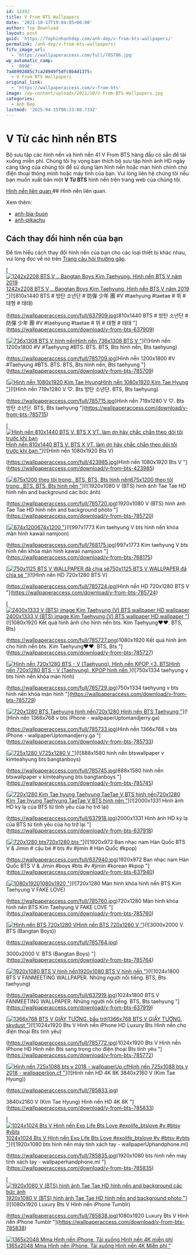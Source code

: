```yaml
---
id: 12492
title: V From BTS Wallpapers
date: '2021-10-17T19:04:05+00:00'
author: Top Download
layout: post
guid: 'https://Tophinhanhdep.com/anh-dep/v-from-bts-wallpapers/'
permalink: /anh-dep/v-from-bts-wallpapers/
fifu_image_url:
  - 'https://wallpaperaccess.com/full/785706.jpg'
wp_automatic_camp:
  - '8098'
7a48992885c7ca28949f5dfc0b4d1375:
  - V From BTS Wallpapers
original_link:
  - 'https://wallpaperaccess.com/v-from-bts'
image: /wp-content/uploads/2021/10/V-From-BTS-Wallpapers.jpg
categories:
  - Ảnh Đẹp
lastmod: '2025-04-15T06:23:08.733Z'
---
```

# V Từ các hình nền BTS

Bộ sưu tập các hình nền và hình nền 41 V From BTS hàng đầu có sẵn để tải xuống miễn phí. Chúng tôi hy vọng bạn thích bộ sưu tập hình ảnh HD ngày càng tăng của chúng tôi để sử dụng làm hình nền hoặc màn hình chính cho điện thoại thông minh hoặc máy tính của bạn. Vui lòng liên hệ chúng tôi nếu bạn muốn xuất bản một **V Từ BTS** hình nền trên trang web của chúng tôi.

[Hình nền liên quan ](#related) ## Hình nền liên quan.

   
 Xem thêm:

   
- [anh-bia-buon](https://tophinhanhdep.com/anh-bia/anh-bia-buon/)
- [anh-pikachu](https://tophinhanhdep.com/anh-anime/anh-pikachu/)

## Cách thay đổi hình nền của bạn

Để tìm hiểu cách thay đổi hình nền của bạn cho các loại thiết bị khác nhau, vui lòng đọc về nó trên [Trang câu hỏi thường gặp](https://tophinhanhdep.com/faq/).

  
[[![1242x2208 BTS V .. Bangtan Boys Kim Taehyung.  Hình nền BTS V năm 2019](https://wallpaperaccess.com/full/785706.jpg)1242x2208 BTS V .. Bangtan Boys Kim Taehyung. Hình nền BTS V năm 2019 "](https://wallpaperaccess.com/download/v-from-bts-785706)](![810x1440 BTS # 방탄 소년단 # 防彈 少年 團 #V #taehyung #taetae # 뷔 # 태형 # 태태)

(https://wallpaperaccess.com/full/637909.jpg)810x1440 BTS # 방탄 소년단 # 防彈 少年 團 #V #taehyung #taetae # 뷔 # 태형 # 태태 "](https://wallpaperaccess.com/download/v-from-bts-637909)

[[![736x1308 BTS V hình nền](https://wallpaperaccess.com/full/742918.jpg)Hình nền 736x1308 BTS V "](https://wallpaperaccess.com/download/v-from-bts-742918)](![Hình nền 1200x1800 #V #Taehyung #BTS.  BTS.  BTS, Bts hình nền, Bts taehyung)

(https://wallpaperaccess.com/full/785709.jpg)Hình nền 1200x1800 #V #Taehyung #BTS. BTS. BTS, Bts hình nền, Bts taehyung "](https://wallpaperaccess.com/download/v-from-bts-785709)

[[![Hình nền 1080x1920 Kim Tae Hyung](https://wallpaperaccess.com/full/637907.jpg)Hình nền 1080x1920 Kim Tae Hyung "](https://wallpaperaccess.com/download/v-from-bts-637907)](![Hình nền 719x1280 V ♡.  Bts 방탄 소년단.  BTS, Bts taehyung)

(https://wallpaperaccess.com/full/785715.jpg)Hình nền 719x1280 V ♡. Bts 방탄 소년단. BTS, Bts taehyung "](https://wallpaperaccess.com/download/v-from-bts-785715)

[[![Hình nền 810x1440 BTS V.  BTS X VT.  làm ơn hãy chắc chắn theo dõi tôi trước khi bạn](https://wallpaperaccess.com/full/637905.jpg)Hình nền 810x1440 BTS V. BTS X VT. làm ơn hãy chắc chắn theo dõi tôi trước khi bạn "](https://wallpaperaccess.com/download/v-from-bts-637905)](![Hình nền 1080x1920 Bts V)

(https://wallpaperaccess.com/full/423985.jpg)Hình nền 1080x1920 Bts V "](https://wallpaperaccess.com/download/v-from-bts-423985)

[[![675x1200 theo tôi trong:.  BTS.  BTS, Bts hình nền](https://wallpaperaccess.com/full/785718.jpg)675x1200 theo tôi trong:. BTS. BTS, Bts hình nền "](https://wallpaperaccess.com/download/v-from-bts-785718)](![1920x1080 V (BTS) hình ảnh Tae Tae HD hình nền and background các bức ảnh)

(https://wallpaperaccess.com/full/785720.jpg)1920x1080 V (BTS) hình ảnh Tae Tae HD hình nền and background photo "](https://wallpaperaccess.com/download/v-from-bts-785720)

[[![674x1200 ](https://wallpaperaccess.com/full/785721.jpg)674x1200 "](https://wallpaperaccess.com/download/v-from-bts-785721)](![997x1773 Kim taehyung V bts hình nền khóa màn hình kawaii namjoon)

(https://wallpaperaccess.com/full/768175.jpg)997x1773 Kim taehyung V bts hình nền khóa màn hình kawaii namjoon "](https://wallpaperaccess.com/download/v-from-bts-768175)

[[![750x1125 BTS V WALLPAPER đã chia sẻ](https://wallpaperaccess.com/full/637930.jpg)750x1125 BTS V WALLPAPER đã chia sẻ "](https://wallpaperaccess.com/download/v-from-bts-637930)](![Hình nền HD 720x1280 BTS V)

(https://wallpaperaccess.com/full/785724.jpg)Hình nền HD 720x1280 BTS V "](https://wallpaperaccess.com/download/v-from-bts-785724)

[[![2400x1333 V (BTS) image Kim Taehyung (V) BTS wallpaper HD wallpaper](https://wallpaperaccess.com/full/785725.jpg)2400x1333 V (BTS) image Kim Taehyung (V) BTS wallpaper HD wallpaper "](https://wallpaperaccess.com/download/v-from-bts-785725)](![1080x1920 Kết quả hình ảnh cho hình nền bts.  Kim Taehyung❤❤.  BTS, Bts)

(https://wallpaperaccess.com/full/785727.png)1080x1920 Kết quả hình ảnh cho hình nền bts. Kim Taehyung❤❤. BTS, Bts "](https://wallpaperaccess.com/download/v-from-bts-785727)

[[![Hình nền 720x1280 BTS - V (Taehyung).  Hình nền KPOP <3.  BTS](https://wallpaperaccess.com/full/745628.jpg)Hình nền 720x1280 BTS - V (Taehyung). KPOP hình nền ](https://wallpaperaccess.com/download/v-from-bts-745628)](![750x1334 taehyung v bts hình nền khóa màn hình)

(https://wallpaperaccess.com/full/785729.jpg)750x1334 taehyung v bts hình nền khóa màn hình "](https://wallpaperaccess.com/download/v-from-bts-785729)

[[![720x1280 BTS Taehyung hình nền](https://wallpaperaccess.com/full/785730.png)720x1280 Hình nền BTS Taehyung "](https://wallpaperaccess.com/download/v-from-bts-785730)](![Hình nền 1366x768 v bts iPhone - wallpaperUptomandjerry.ga)

(https://wallpaperaccess.com/full/785733.jpg)Hình nền 1366x768 v bts iPhone - wallpaperUptomandjerry.ga "](https://wallpaperaccess.com/download/v-from-bts-785733)

[[![725x1280 V](https://wallpaperaccess.com/full/785736.jpg)725x1280 V "](https://wallpaperaccess.com/download/v-from-bts-785736)](![888x1580 hình nền btswallpaper v kimteahyung bts bangtanboys)

(https://wallpaperaccess.com/full/785745.jpg)888x1580 hình nền btswallpaper v kimteahyung bts bangtanboys "](https://wallpaperaccess.com/download/v-from-bts-785745)

[[![720x1280 Kim Tae hyung Taehyung TaeTae V BTS hình nền](https://wallpaperaccess.com/full/785746.png)720x1280 Kim Tae hyung Taehyung TaeTae V BTS hình nền "](https://wallpaperaccess.com/download/v-from-bts-785746)](![2000x1331 Hình ảnh HD kỳ lạ của BTS từ tình yêu của họ trở lại)

(https://wallpaperaccess.com/full/637918.jpg)2000x1331 Hình ảnh HD kỳ lạ của BTS từ tình yêu của họ trở lại "](https://wallpaperaccess.com/download/v-from-bts-637918)

[[![720x1280 bts](https://wallpaperaccess.com/full/785750.jpg)720x1280 bts "](https://wallpaperaccess.com/download/v-from-bts-785750)](![1920x972 Ban nhạc nam Hàn Quốc BTS V & Jimin # cậu bé # bts #v #jimin # Hàn Quốc #kpop)

(https://wallpaperaccess.com/full/637940.jpg)1920x972 Ban nhạc nam Hàn Quốc BTS V &amp; Jimin #boys #bts #v #jimin #korean #kpop "](https://wallpaperaccess.com/download/v-from-bts-637940)

[[![1080x1920 ](https://wallpaperaccess.com/full/785755.png)1080x1920 "](https://wallpaperaccess.com/download/v-from-bts-785755)](![720x1280 Màn hình khóa hình nền BTS Kim Taehyung V FAKE LOVE)

(https://wallpaperaccess.com/full/785760.jpg)720x1280 Màn hình khóa hình nền BTS Kim Taehyung V FAKE LOVE "](https://wallpaperaccess.com/download/v-from-bts-785760)

[[![Hình nền BTS 720x1280 V](https://wallpaperaccess.com/full/785761.jpg)Hình nền BTS 720x1280 V "](https://wallpaperaccess.com/download/v-from-bts-785761)](![3000x2000 V. BTS (Bangtan Boys))

(https://wallpaperaccess.com/full/785764.jpg)

3000x2000 V. BTS (Bangtan Boys) "](https://wallpaperaccess.com/download/v-from-bts-785764)

[[![1920x1080 BTS V hình nền](https://wallpaperaccess.com/full/785765.jpg)1920x1080 BTS V hình nền "](https://wallpaperaccess.com/download/v-from-bts-785765)](![1024x1800 BTS V FANMEETING WALLPAPER.  Những người nổi tiếng.  BTS, Bts taehyung)

(https://wallpaperaccess.com/full/637919.jpg)1024x1800 BTS V FANMEETING WALLPAPER. Những người nổi tiếng. BTS, Bts taehyung "](https://wallpaperaccess.com/download/v-from-bts-637919)

[[![1366x768 BTS V GIẤY TƯỜNG.  bầu trời](https://wallpaperaccess.com/full/785768.png)1366x768 BTS V GIẤY TƯỜNG. skydust "](https://wallpaperaccess.com/download/v-from-bts-785768)](![1024x1920 Bts V Hình nền iPhone HD Luxury Bts Hình nền cho điện thoại Bts tình yêu)

(https://wallpaperaccess.com/full/785772.jpg)1024x1920 Bts V Hình nền iPhone HD Hình nền Bts sang trọng cho điện thoại Bts tình yêu "](https://wallpaperaccess.com/download/v-from-bts-785772)

[[![Hình nền 725x1088 bts v 2018 - wallpaperUp.cf](https://wallpaperaccess.com/full/785832.jpg)Hình nền 725x1088 bts v 2018 - wallpaperlion.cf "](https://wallpaperaccess.com/download/v-from-bts-785832)](![Hình nền HD 4K 8K 3840x2160 V (Kim Tae Hyung))

(https://wallpaperaccess.com/full/785833.jpg)

3840x2160 V (Kim Tae Hyung) Hình nền HD 4K 8K "](https://wallpaperaccess.com/download/v-from-bts-785833)

[[![1024x1024 Bts V Hình nền Exo Life Bts Love #exolife_btslove #v #btsv #vbts](https://wallpaperaccess.com/full/785834.jpg)1024x1024 Bts V Hình nền Exo Life Bts Love #exolife\_btslove #v #btsv #vbts "](https://wallpaperaccess.com/download/v-from-bts-785834)](![1920x1080 bts hình nền máy tính xách tay - wallpaperUphandphone.ml)

(https://wallpaperaccess.com/full/785835.jpg)1920x1080 bts hình nền máy tính xách tay - wallpaperhandphone.ml "](https://wallpaperaccess.com/download/v-from-bts-785835)

[[![1920x1080 V (BTS) hình ảnh Tae Tae HD hình nền and background các bức ảnh](https://wallpaperaccess.com/full/785836.jpg)1920x1080 V (BTS) hình ảnh Tae Tae HD hình nền and background photo "](https://wallpaperaccess.com/download/v-from-bts-785836)](![1080x1920 Luxury Bts V Hình nền iPhone Tumblr)

(https://wallpaperaccess.com/full/785838.jpg)1080x1920 Luxury Bts V Hình nền iPhone Tumblr "](https://wallpaperaccess.com/download/v-from-bts-785838)

[![1365x2048 Mma Hình nền iPhone, Tải xuống Hình nền 4K miễn phí](https://wallpaperaccess.com/full/785922.jpg)1365x2048 Mma Hình nền iPhone, Tải xuống Hình nền 4K Miễn phí "](https://wallpaperaccess.com/download/v-from-bts-785922)

